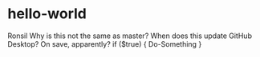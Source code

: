 # hello-world
Ronsil
Why is this not the same as master?
When does this update GitHub Desktop?
On save, apparently?
if ($true)
{
  Do-Something
}
